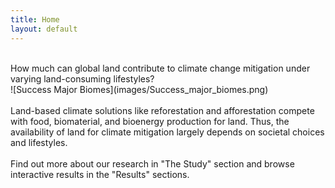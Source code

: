```yaml
---
title: Home
layout: default
---
```

<br>
How much can global land contribute to climate change mitigation under varying land-consuming lifestyles?
<br>
![Success Major Biomes](images/Success_major_biomes.png)
<br><br>
Land-based climate solutions like reforestation and afforestation compete with food, biomaterial, and bioenergy production for land. Thus, the availability of land for climate mitigation largely depends on societal choices and lifestyles.
<br><br>
Find out more about our research in "The Study" section and browse interactive results in the "Results" sections.
